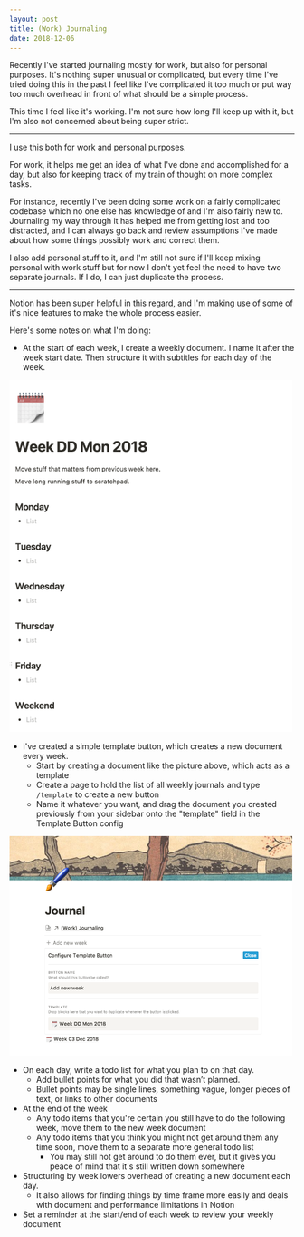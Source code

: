 ```yaml
---
layout: post
title: (Work) Journaling
date: 2018-12-06
---
```


Recently I've started journaling mostly for work, but also for personal purposes. It's nothing super unusual or complicated, but every time I've tried doing this in the past I feel like I've complicated it too much or put way too much overhead in front of what should be a simple process.

This time I feel like it's working. I'm not sure how long I'll keep up with it, but I'm also not concerned about being super strict.

---

I use this both for work and personal purposes.

For work, it helps me get an idea of what I've done and accomplished for a day, but also for keeping track of my train of thought on more complex tasks.

For instance, recently I've been doing some work on a fairly complicated codebase which no one else has knowledge of and I'm also fairly new to. Journaling my way through it has helped me from getting lost and too distracted, and I can always go back and review assumptions I've made about how some things possibly work and correct them.

I also add personal stuff to it, and I'm still not sure if I'll keep mixing personal with work stuff but for now I don't yet feel the need to have two separate journals. If I do, I can just duplicate the process.

---

Notion has been super helpful in this regard, and I'm making use of some of it's nice features to make the whole process easier.

Here's some notes on what I'm doing:

- At the start of each week, I create a weekly document. I name it after the week start date. Then structure it with subtitles for each day of the week.

<img src="/img/journaling/template.png" width="500" />

- I've created a simple template button, which creates a new document every week.
    - Start by creating a document like the picture above, which acts as a template
    - Create a page to hold the list of all weekly journals and type `/template` to create a new button
    - Name it whatever you want, and drag the document you created previously from your sidebar onto the "template" field in the Template Button config

<img src="/img/journaling/list.png" width="500" />

- On each day, write a todo list for what you plan to on that day.
    - Add bullet points for what you did that wasn’t planned.
    - Bullet points may be single lines, something vague, longer pieces of text, or links to other documents
- At the end of the week
    - Any todo items that you're certain you still have to do the following week, move them to the new week document
    - Any todo items that you think you might not get around them any time soon, move them to a separate more general todo list
        - You may still not get around to do them ever, but it gives you peace of mind that it's still written down somewhere
- Structuring by week lowers overhead of creating a new document each day.
    - It also allows for finding things by time frame more easily and deals with document and performance limitations in Notion
- Set a reminder at the start/end of each week to review your weekly document